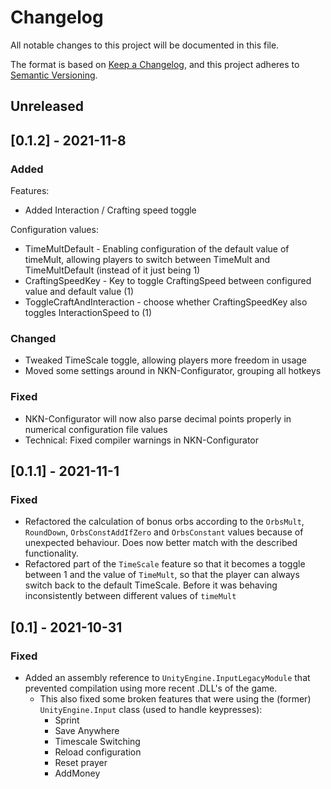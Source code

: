 # Changelog
All notable changes to this project will be documented in this file.

The format is based on [Keep a Changelog](https://keepachangelog.com/en/1.0.0/),
and this project adheres to [Semantic Versioning](https://semver.org/spec/v2.0.0.html).

## Unreleased


## [0.1.2] - 2021-11-8

### Added

Features:
* Added Interaction / Crafting speed toggle

Configuration values:
* TimeMultDefault - Enabling configuration of the default value of timeMult, allowing players to switch between TimeMult and TimeMultDefault (instead of it just being 1)
* CraftingSpeedKey - Key to toggle CraftingSpeed between configured value and default value (1)
* ToggleCraftAndInteraction - choose whether CraftingSpeedKey also toggles InteractionSpeed to (1)

### Changed
* Tweaked TimeScale toggle, allowing players more freedom in usage
* Moved some settings around in NKN-Configurator, grouping all hotkeys

### Fixed

- NKN-Configurator will now also parse decimal points properly in numerical configuration file values
- Technical: Fixed compiler warnings in NKN-Configurator

## [0.1.1] - 2021-11-1
### Fixed

* Refactored the calculation of bonus orbs according to the `OrbsMult`, `RoundDown`, `OrbsConstAddIfZero` and `OrbsConstant` values because of unexpected behaviour. Does now better match with the described functionality.
* Refactored part of the `TimeScale` feature so that it becomes a toggle between 1 and the value of `TimeMult`, so that the player can always switch back to the default TimeScale. Before it was behaving inconsistently between different values of `timeMult`

## [0.1] - 2021-10-31
### Fixed
* Added an assembly reference to `UnityEngine.InputLegacyModule` that prevented compilation using more recent .DLL's of the game.
   * This also fixed some broken features that were using the (former) `UnityEngine.Input` class (used to handle keypresses):
     * Sprint
     * Save Anywhere
     * Timescale Switching
     * Reload configuration
     * Reset prayer
     * AddMoney

